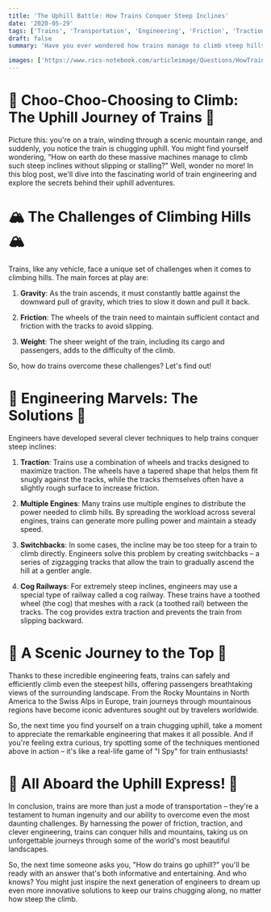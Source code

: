 ```yaml
---
title: 'The Uphill Battle: How Trains Conquer Steep Inclines'
date: '2020-05-29'
tags: ['Trains', 'Transportation', 'Engineering', 'Friction', 'Traction','Questions']
draft: false
summary: 'Have you ever wondered how trains manage to climb steep hills without slipping or stalling? In this blog post, we explore the fascinating engineering principles and techniques that allow trains to conquer even the most challenging uphill battles.'

images: ['https://www.rics-notebook.com/articleimage/Questions/HowTrainsGoUphill.png']
---
```


# 🚂 Choo-Choo-Choosing to Climb: The Uphill Journey of Trains 🚂

Picture this: you're on a train, winding through a scenic mountain range, and suddenly, you notice the train is chugging uphill. You might find yourself wondering, "How on earth do these massive machines manage to climb such steep inclines without slipping or stalling?" Well, wonder no more! In this blog post, we'll dive into the fascinating world of train engineering and explore the secrets behind their uphill adventures.

# 🏔️ The Challenges of Climbing Hills 🏔️

Trains, like any vehicle, face a unique set of challenges when it comes to climbing hills. The main forces at play are:

1. **Gravity**: As the train ascends, it must constantly battle against the downward pull of gravity, which tries to slow it down and pull it back.

2. **Friction**: The wheels of the train need to maintain sufficient contact and friction with the tracks to avoid slipping.

3. **Weight**: The sheer weight of the train, including its cargo and passengers, adds to the difficulty of the climb.

So, how do trains overcome these challenges? Let's find out!

# 🔧 Engineering Marvels: The Solutions 🔧

Engineers have developed several clever techniques to help trains conquer steep inclines:

1. **Traction**: Trains use a combination of wheels and tracks designed to maximize traction. The wheels have a tapered shape that helps them fit snugly against the tracks, while the tracks themselves often have a slightly rough surface to increase friction.

2. **Multiple Engines**: Many trains use multiple engines to distribute the power needed to climb hills. By spreading the workload across several engines, trains can generate more pulling power and maintain a steady speed.

3. **Switchbacks**: In some cases, the incline may be too steep for a train to climb directly. Engineers solve this problem by creating switchbacks – a series of zigzagging tracks that allow the train to gradually ascend the hill at a gentler angle.

4. **Cog Railways**: For extremely steep inclines, engineers may use a special type of railway called a cog railway. These trains have a toothed wheel (the cog) that meshes with a rack (a toothed rail) between the tracks. The cog provides extra traction and prevents the train from slipping backward.

# 🌄 A Scenic Journey to the Top 🌄

Thanks to these incredible engineering feats, trains can safely and efficiently climb even the steepest hills, offering passengers breathtaking views of the surrounding landscape. From the Rocky Mountains in North America to the Swiss Alps in Europe, train journeys through mountainous regions have become iconic adventures sought out by travelers worldwide.

So, the next time you find yourself on a train chugging uphill, take a moment to appreciate the remarkable engineering that makes it all possible. And if you're feeling extra curious, try spotting some of the techniques mentioned above in action – it's like a real-life game of "I Spy" for train enthusiasts!

# 🚞 All Aboard the Uphill Express! 🚞

In conclusion, trains are more than just a mode of transportation – they're a testament to human ingenuity and our ability to overcome even the most daunting challenges. By harnessing the power of friction, traction, and clever engineering, trains can conquer hills and mountains, taking us on unforgettable journeys through some of the world's most beautiful landscapes.

So, the next time someone asks you, "How do trains go uphill?" you'll be ready with an answer that's both informative and entertaining. And who knows? You might just inspire the next generation of engineers to dream up even more innovative solutions to keep our trains chugging along, no matter how steep the climb.